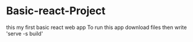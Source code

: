 # Basic-react-Project
this my first basic react web app
To run this app  download files then write 'serve -s build'
